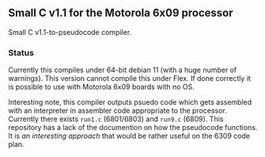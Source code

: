 ## Small C v1.1 for the Motorola 6x09 processor

Small C v1.1-to-pseudocode compiler.

### Status

Currently this compiles under 64-bit debian 11 (with a huge number of warnings). This version cannot compile this under Flex. If done correctly it is possible to use with Motorola 6x09 boards with no OS.

Interesting note, this compiler outputs psuedo code which gets assembled with an interpreter in assembler code appropriate to the processor. Currently there exists `run1.c` (6801/6803) and `run9.c` (6809). This repository has a lack of the documention on how the pseudocode functions. It is _an interesting approach_ that would be rather useful on the 6309 code plan.
